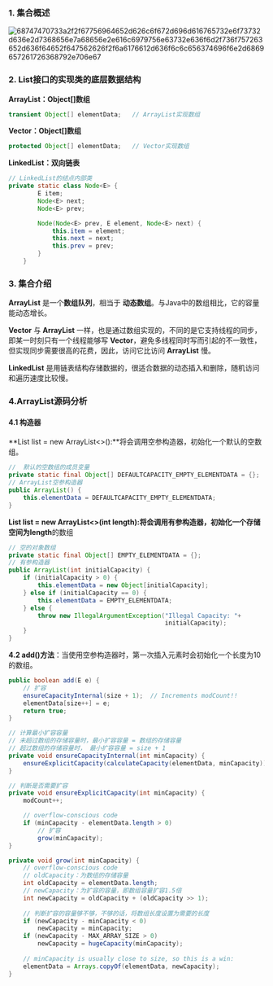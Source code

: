 ### 1. 集合概述

![68747470733a2f2f67756964652d626c6f672d696d616765732e6f73732d636e2d7368656e7a68656e2e616c6979756e63732e636f6d2f736f757263652d636f64652f647562626f2f6a6176612d636f6c6c656374696f6e2d6869657261726368792e706e67](https://lyfdoc.oss-cn-hangzhou.aliyuncs.com/20220725092116.png)

### 2. List接口的实现类的底层数据结构

**ArrayList：Object[]数组**

```java
transient Object[] elementData;   // ArrayList实现数组
```

**Vector：Object[]数组**

```java
protected Object[] elementData;   // Vector实现数组
```

**LinkedList：双向链表**

```java
// LinkedList的结点内部类
private static class Node<E> {
        E item;
        Node<E> next;
        Node<E> prev;

        Node(Node<E> prev, E element, Node<E> next) {
            this.item = element;
            this.next = next;
            this.prev = prev;
        }
    }
```

### **3. 集合介绍**

**ArrayList** 是一个**数组队列**，相当于 **动态数组**。与Java中的数组相比，它的容量能动态增长。

**Vector** 与 **ArrayList** 一样，也是通过数组实现的，不同的是它支持线程的同步，即某一时刻只有一个线程能够写 **Vector**，避免多线程同时写而引起的不一致性，但实现同步需要很高的花费，因此，访问它比访问 **ArrayList** 慢。

**LinkedList** 是用链表结构存储数据的，很适合数据的动态插入和删除，随机访问和遍历速度比较慢。

### 4.ArrayList源码分析

#### 4.1 构造器

**List<Integer> list = new ArrayList<>():**将会调用空参构造器，初始化一个默认的空数组。

```java
//  默认的空数组的成员变量
private static final Object[] DEFAULTCAPACITY_EMPTY_ELEMENTDATA = {};
// ArrayList空参构造器
public ArrayList() {
	this.elementData = DEFAULTCAPACITY_EMPTY_ELEMENTDATA;
}
```

**List<Integer> list = new ArrayList<>(int length):**将会调用有参构造器，初始化一个存储空间为**length**的数组

```Java
// 空的对象数组
private static final Object[] EMPTY_ELEMENTDATA = {};
// 有参构造器
public ArrayList(int initialCapacity) {
    if (initialCapacity > 0) {
        this.elementData = new Object[initialCapacity];
    } else if (initialCapacity == 0) {
        this.elementData = EMPTY_ELEMENTDATA;
    } else {
        throw new IllegalArgumentException("Illegal Capacity: "+
                                           initialCapacity);
    }
}
```

**4.2 add()方法**：当使用空参构造器时，第一次插入元素时会初始化一个长度为10的数组。

```java
public boolean add(E e) {
    // 扩容
    ensureCapacityInternal(size + 1);  // Increments modCount!!
    elementData[size++] = e;
    return true;
}
```

```java
// 计算最小扩容容量
// 未超过数组的存储容量时，最小扩容容量 = 数组的存储容量
// 超过数组的存储容量时， 最小扩容容量 = size + 1
private void ensureCapacityInternal(int minCapacity) {
    ensureExplicitCapacity(calculateCapacity(elementData, minCapacity));
}
```

```java 
// 判断是否需要扩容
private void ensureExplicitCapacity(int minCapacity) {
    modCount++;

    // overflow-conscious code
    if (minCapacity - elementData.length > 0)
        // 扩容
    	grow(minCapacity);
}
```

```java
private void grow(int minCapacity) {
    // overflow-conscious code
    // oldCapacity：为数组的存储容量
    int oldCapacity = elementData.length;
    // newCapacity：为扩容的容量，即数组容量扩容1.5倍
    int newCapacity = oldCapacity + (oldCapacity >> 1);
    
    // 判断扩容的容量够不够，不够的话，将数组长度设置为需要的长度
    if (newCapacity - minCapacity < 0)
    	newCapacity = minCapacity;
    if (newCapacity - MAX_ARRAY_SIZE > 0)
    	newCapacity = hugeCapacity(minCapacity);
    
    // minCapacity is usually close to size, so this is a win:
    elementData = Arrays.copyOf(elementData, newCapacity);
}
```